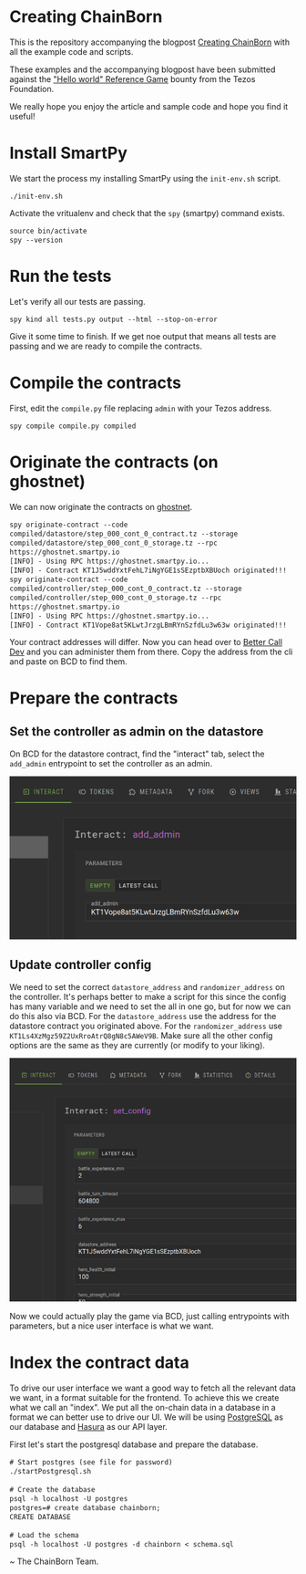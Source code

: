 # Creating ChainBorn

This is the repository accompanying the blogpost [Creating ChainBorn](https://medium.com/chainborn/creating-chainborn-fce259fde45d) with all the example code and scripts.

These examples and the accompanying blogpost have been submitted against the ["Hello world" Reference Game](https://tezos.foundation/bounty-program/) bounty from the Tezos Foundation.

We really hope you enjoy the article and sample code and hope you find it useful!

# Install SmartPy

We start the process my installing SmartPy using the `init-env.sh` script.

```
./init-env.sh
```

Activate the vritualenv and check that the `spy` (smartpy) command exists.

```
source bin/activate
spy --version
```

# Run the tests

Let's verify all our tests are passing.

```
spy kind all tests.py output --html --stop-on-error
```

Give it some time to finish. If we get noe output that means all tests are passing and we are ready to compile the contracts. 

# Compile the contracts

First, edit the `compile.py` file replacing `admin` with your Tezos address.

```
spy compile compile.py compiled
```

# Originate the contracts (on ghostnet)

We can now originate the contracts on [ghostnet](https://teztnets.xyz/).

```
spy originate-contract --code compiled/datastore/step_000_cont_0_contract.tz --storage compiled/datastore/step_000_cont_0_storage.tz --rpc https://ghostnet.smartpy.io
[INFO] - Using RPC https://ghostnet.smartpy.io...
[INFO] - Contract KT1J5wddYxtFehL7iNgYGE1sSEzptbXBUoch originated!!!
spy originate-contract --code compiled/controller/step_000_cont_0_contract.tz --storage compiled/controller/step_000_cont_0_storage.tz --rpc https://ghostnet.smartpy.io
[INFO] - Using RPC https://ghostnet.smartpy.io...
[INFO] - Contract KT1Vope8at5KLwtJrzgLBmRYnSzfdLu3w63w originated!!!
```

Your contract addresses will differ. Now you can head over to [Better Call Dev](https://better-call.dev/) and you can administer them from there. Copy the address from the cli and paste on BCD to find them.

# Prepare the contracts

## Set the controller as admin on the datastore

On BCD for the datastore contract, find the "interact" tab, select the `add_admin` entrypoint to set the controller as an admin.

![Add Admin](screenshots/add_admin.png?raw=true "Add Admin")

## Update controller config 

We need to set the correct `datastore_address` and `randomizer_address` on the controller. It's perhaps better to make a script for this since the config has many variable and we need to set the all in one go, but for now we can do this also via BCD. For the `datastore_address` use the address for the datastore contract you originated above. For the `randomizer_address` use `KT1Ls4XzMgz59Z2UxRroAtrQ8gN8c5AWeV9B`. Make sure all the other config options are the same as they are currently (or modify to your liking).

![Set Config](screenshots/set_config.png?raw=true "Set Config")

Now we could actually play the game via BCD, just calling entrypoints with parameters, but a nice user interface is what we want.

# Index the contract data

To drive our user interface we want a good way to fetch all the relevant data we want, in a format suitable for the frontend. To achieve this we create what we call an "index". We put all the on-chain data in a database in a format we can better use to drive our UI. We will be using [PostgreSQL](https://www.postgresql.org/) as our database and [Hasura](https://hasura.io/) as our API layer.

First let's start the postgresql database and prepare the database.

```
# Start postgres (see file for password)
./startPostgresql.sh

# Create the database
psql -h localhost -U postgres
postgres=# create database chainborn;
CREATE DATABASE

# Load the schema
psql -h localhost -U postgres -d chainborn < schema.sql
```


~ The ChainBorn Team.
